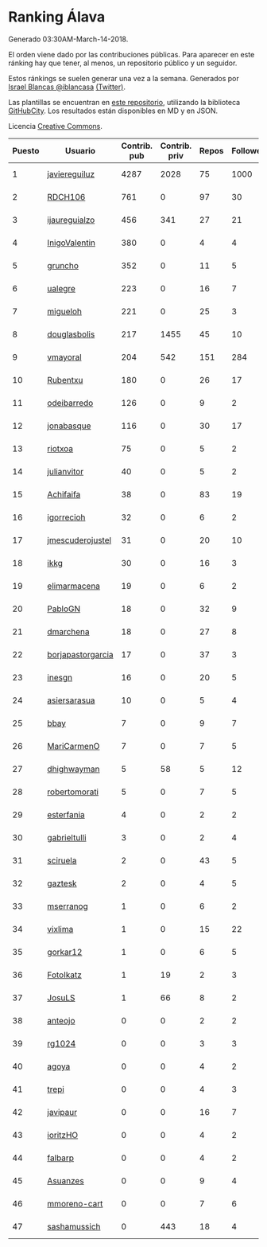 # Ranking Álava

Generado 03:30AM-March-14-2018.

El orden viene dado por las contribuciones públicas. Para aparecer en este ránking hay que tener, al menos, un repositorio público y un seguidor.

Estos ránkings se suelen generar una vez a la semana. Generados por [Israel Blancas @iblancasa](https://github.com/iblancasa/) [(Twitter)](https://twitter.com/iblancasa).

Las plantillas se encuentran en [este repositorio](https://github.com/iblancasa/GH-Spanish-Ranking), utilizando la biblioteca [GitHubCity](https://github.com/iblancasa/GitHubCity). Los resultados están disponibles en MD y en JSON.

Licencia [Creative Commons](https://creativecommons.org/licenses/by/4.0/).

| Puesto   |  Usuario  | Contrib. pub | Contrib. priv |Repos| Followers | Desde |  Avatar  |
|----------|-----------|--------------|---------------|-----|-----------|-------|----------|
|1|[javiereguiluz](https://github.com/javiereguiluz)|4287|2028|75|1000|2009-04-13|![javiereguiluz](https://avatars3.githubusercontent.com/u/73419)|
|2|[RDCH106](https://github.com/RDCH106)|761|0|97|30|2012-02-28|![RDCH106](https://avatars3.githubusercontent.com/u/1483414)|
|3|[ijaureguialzo](https://github.com/ijaureguialzo)|456|341|27|21|2014-02-21|![ijaureguialzo](https://avatars3.githubusercontent.com/u/6746736)|
|4|[InigoValentin](https://github.com/InigoValentin)|380|0|4|4|2013-09-30|![InigoValentin](https://avatars0.githubusercontent.com/u/5575437)|
|5|[gruncho](https://github.com/gruncho)|352|0|11|5|2010-08-08|![gruncho](https://avatars3.githubusercontent.com/u/357635)|
|6|[ualegre](https://github.com/ualegre)|223|0|16|7|2016-04-04|![ualegre](https://avatars0.githubusercontent.com/u/18259977)|
|7|[migueloh](https://github.com/migueloh)|221|0|25|3|2017-03-24|![migueloh](https://avatars0.githubusercontent.com/u/26649767)|
|8|[douglasbolis](https://github.com/douglasbolis)|217|1455|45|10|2014-12-05|![douglasbolis](https://avatars3.githubusercontent.com/u/10091295)|
|9|[vmayoral](https://github.com/vmayoral)|204|542|151|284|2012-01-24|![vmayoral](https://avatars1.githubusercontent.com/u/1375246)|
|10|[Rubentxu](https://github.com/Rubentxu)|180|0|26|17|2011-02-07|![Rubentxu](https://avatars3.githubusercontent.com/u/604924)|
|11|[odeibarredo](https://github.com/odeibarredo)|126|0|9|2|2017-04-27|![odeibarredo](https://avatars1.githubusercontent.com/u/28097567)|
|12|[jonabasque](https://github.com/jonabasque)|116|0|30|17|2012-05-05|![jonabasque](https://avatars0.githubusercontent.com/u/1707606)|
|13|[riotxoa](https://github.com/riotxoa)|75|0|5|2|2015-09-01|![riotxoa](https://avatars0.githubusercontent.com/u/14075417)|
|14|[julianvitor](https://github.com/julianvitor)|40|0|5|2|2016-10-16|![julianvitor](https://avatars3.githubusercontent.com/u/22875423)|
|15|[Achifaifa](https://github.com/Achifaifa)|38|0|83|19|2013-11-18|![Achifaifa](https://avatars2.githubusercontent.com/u/5968349)|
|16|[igorrecioh](https://github.com/igorrecioh)|32|0|6|2|2015-10-06|![igorrecioh](https://avatars0.githubusercontent.com/u/14996883)|
|17|[jmescuderojustel](https://github.com/jmescuderojustel)|31|0|20|10|2013-06-20|![jmescuderojustel](https://avatars0.githubusercontent.com/u/4746474)|
|18|[ikkg](https://github.com/ikkg)|30|0|16|3|2015-01-24|![ikkg](https://avatars0.githubusercontent.com/u/10684269)|
|19|[elimarmacena](https://github.com/elimarmacena)|19|0|6|2|2016-07-11|![elimarmacena](https://avatars1.githubusercontent.com/u/20388856)|
|20|[PabloGN](https://github.com/PabloGN)|18|0|32|9|2014-02-04|![PabloGN](https://avatars0.githubusercontent.com/u/6580044)|
|21|[dmarchena](https://github.com/dmarchena)|18|0|27|8|2013-02-18|![dmarchena](https://avatars3.githubusercontent.com/u/3629385)|
|22|[borjapastorgarcia](https://github.com/borjapastorgarcia)|17|0|37|3|2015-10-06|![borjapastorgarcia](https://avatars1.githubusercontent.com/u/15001564)|
|23|[inesgn](https://github.com/inesgn)|16|0|20|5|2014-04-26|![inesgn](https://avatars1.githubusercontent.com/u/7416721)|
|24|[asiersarasua](https://github.com/asiersarasua)|10|0|5|4|2013-01-06|![asiersarasua](https://avatars2.githubusercontent.com/u/3200264)|
|25|[bbay](https://github.com/bbay)|7|0|9|7|2013-06-20|![bbay](https://avatars0.githubusercontent.com/u/4747724)|
|26|[MariCarmenO](https://github.com/MariCarmenO)|7|0|7|5|2016-02-11|![MariCarmenO](https://avatars2.githubusercontent.com/u/17174740)|
|27|[dhighwayman](https://github.com/dhighwayman)|5|58|5|12|2009-04-10|![dhighwayman](https://avatars1.githubusercontent.com/u/72442)|
|28|[robertomorati](https://github.com/robertomorati)|5|0|7|5|2013-02-02|![robertomorati](https://avatars1.githubusercontent.com/u/3457738)|
|29|[esterfania](https://github.com/esterfania)|4|0|2|2|2018-01-07|![esterfania](https://avatars1.githubusercontent.com/u/35200622)|
|30|[gabrieltulli](https://github.com/gabrieltulli)|3|0|2|4|2012-06-13|![gabrieltulli](https://avatars0.githubusercontent.com/u/1847957)|
|31|[sciruela](https://github.com/sciruela)|2|0|43|5|2011-03-23|![sciruela](https://avatars3.githubusercontent.com/u/685716)|
|32|[gaztesk](https://github.com/gaztesk)|2|0|4|5|2012-11-20|![gaztesk](https://avatars3.githubusercontent.com/u/2839170)|
|33|[mserranog](https://github.com/mserranog)|1|0|6|2|2012-04-17|![mserranog](https://avatars2.githubusercontent.com/u/1651085)|
|34|[vixlima](https://github.com/vixlima)|1|0|15|22|2009-08-08|![vixlima](https://avatars3.githubusercontent.com/u/113282)|
|35|[gorkar12](https://github.com/gorkar12)|1|0|6|5|2013-09-25|![gorkar12](https://avatars3.githubusercontent.com/u/5543281)|
|36|[FotoIkatz](https://github.com/FotoIkatz)|1|19|2|3|2015-11-19|![FotoIkatz](https://avatars3.githubusercontent.com/u/15926085)|
|37|[JosuLS](https://github.com/JosuLS)|1|66|8|2|2015-03-31|![JosuLS](https://avatars1.githubusercontent.com/u/11742363)|
|38|[anteojo](https://github.com/anteojo)|0|0|2|2|2009-04-06|![anteojo](https://avatars2.githubusercontent.com/u/70954)|
|39|[rg1024](https://github.com/rg1024)|0|0|3|3|2010-05-02|![rg1024](https://avatars3.githubusercontent.com/u/262476)|
|40|[agoya](https://github.com/agoya)|0|0|4|2|2012-02-03|![agoya](https://avatars0.githubusercontent.com/u/1406621)|
|41|[trepi](https://github.com/trepi)|0|0|4|3|2011-04-27|![trepi](https://avatars3.githubusercontent.com/u/755738)|
|42|[javipaur](https://github.com/javipaur)|0|0|16|7|2013-02-06|![javipaur](https://avatars2.githubusercontent.com/u/3490928)|
|43|[ioritzHO](https://github.com/ioritzHO)|0|0|4|2|2012-08-19|![ioritzHO](https://avatars2.githubusercontent.com/u/2179398)|
|44|[falbarp](https://github.com/falbarp)|0|0|4|2|2013-05-27|![falbarp](https://avatars2.githubusercontent.com/u/4542512)|
|45|[Asuanzes](https://github.com/Asuanzes)|0|0|9|4|2013-05-12|![Asuanzes](https://avatars3.githubusercontent.com/u/4410315)|
|46|[mmoreno-cart](https://github.com/mmoreno-cart)|0|0|7|6|2014-02-04|![mmoreno-cart](https://avatars0.githubusercontent.com/u/6586794)|
|47|[sashamussich](https://github.com/sashamussich)|0|443|18|4|2015-10-21|![sashamussich](https://avatars0.githubusercontent.com/u/15239133)|
